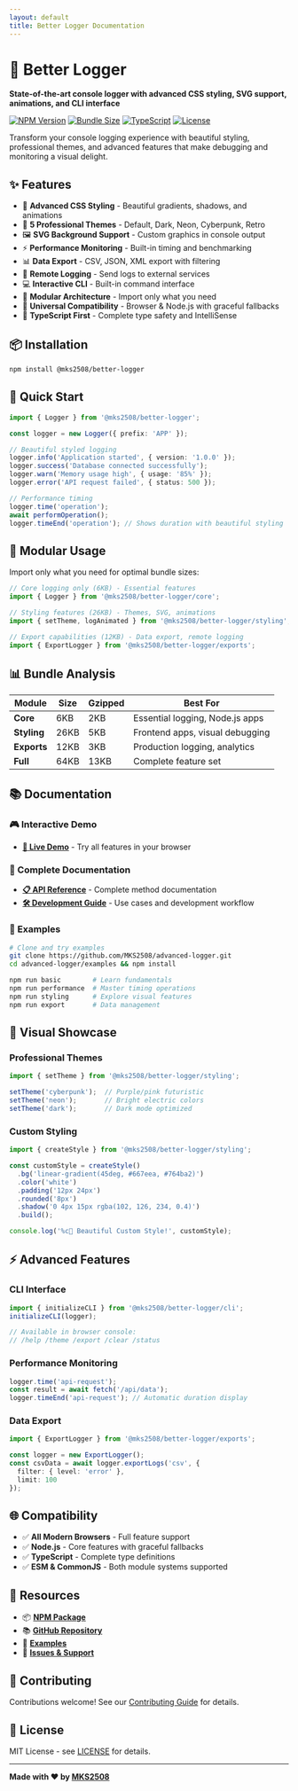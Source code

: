 ```yaml
---
layout: default
title: Better Logger Documentation
---
```


# 🚀 Better Logger

**State-of-the-art console logger with advanced CSS styling, SVG support, animations, and CLI interface**

[![NPM Version](https://img.shields.io/npm/v/@mks2508/better-logger)](https://www.npmjs.com/package/@mks2508/better-logger)
[![Bundle Size](https://img.shields.io/bundlephobia/minzip/@mks2508/better-logger)](https://bundlephobia.com/package/@mks2508/better-logger)
[![TypeScript](https://img.shields.io/badge/TypeScript-Ready-blue)](https://www.typescriptlang.org/)
[![License](https://img.shields.io/npm/l/@mks2508/better-logger)](https://github.com/MKS2508/advanced-logger/blob/main/LICENSE)

Transform your console logging experience with beautiful styling, professional themes, and advanced features that make debugging and monitoring a visual delight.

## ✨ Features

- 🎨 **Advanced CSS Styling** - Beautiful gradients, shadows, and animations
- 🌈 **5 Professional Themes** - Default, Dark, Neon, Cyberpunk, Retro  
- 🖼️ **SVG Background Support** - Custom graphics in console output
- ⚡ **Performance Monitoring** - Built-in timing and benchmarking
- 📊 **Data Export** - CSV, JSON, XML export with filtering
- 📡 **Remote Logging** - Send logs to external services
- 💻 **Interactive CLI** - Built-in command interface
- 🔧 **Modular Architecture** - Import only what you need
- 📱 **Universal Compatibility** - Browser & Node.js with graceful fallbacks
- 🎯 **TypeScript First** - Complete type safety and IntelliSense

## 📦 Installation

```bash
npm install @mks2508/better-logger
```

## 🚀 Quick Start

```typescript
import { Logger } from '@mks2508/better-logger';

const logger = new Logger({ prefix: 'APP' });

// Beautiful styled logging
logger.info('Application started', { version: '1.0.0' });
logger.success('Database connected successfully');
logger.warn('Memory usage high', { usage: '85%' });
logger.error('API request failed', { status: 500 });

// Performance timing
logger.time('operation');
await performOperation();
logger.timeEnd('operation'); // Shows duration with beautiful styling
```

## 🔧 Modular Usage

Import only what you need for optimal bundle sizes:

```typescript
// Core logging only (6KB) - Essential features
import { Logger } from '@mks2508/better-logger/core';

// Styling features (26KB) - Themes, SVG, animations
import { setTheme, logAnimated } from '@mks2508/better-logger/styling';

// Export capabilities (12KB) - Data export, remote logging
import { ExportLogger } from '@mks2508/better-logger/exports';
```

## 📊 Bundle Analysis

| Module | Size | Gzipped | Best For |
|--------|------|---------|----------|
| **Core** | 6KB | 2KB | Essential logging, Node.js apps |
| **Styling** | 26KB | 5KB | Frontend apps, visual debugging |
| **Exports** | 12KB | 3KB | Production logging, analytics |
| **Full** | 64KB | 13KB | Complete feature set |

## 📚 Documentation

### 🎮 Interactive Demo
- **[🌟 Live Demo](https://mks2508.github.io/advanced-logger/demo.html)** - Try all features in your browser

### 📖 Complete Documentation
- **[📋 API Reference](API)** - Complete method documentation
- **[🛠️ Development Guide](DEVELOPMENT)** - Use cases and development workflow

### 🏃 Examples
```bash
# Clone and try examples
git clone https://github.com/MKS2508/advanced-logger.git
cd advanced-logger/examples && npm install

npm run basic        # Learn fundamentals
npm run performance  # Master timing operations
npm run styling      # Explore visual features
npm run export       # Data management
```

## 🎨 Visual Showcase

### Professional Themes
```typescript
import { setTheme } from '@mks2508/better-logger/styling';

setTheme('cyberpunk');  // Purple/pink futuristic
setTheme('neon');       // Bright electric colors
setTheme('dark');       // Dark mode optimized
```

### Custom Styling
```typescript
import { createStyle } from '@mks2508/better-logger/styling';

const customStyle = createStyle()
  .bg('linear-gradient(45deg, #667eea, #764ba2)')
  .color('white')
  .padding('12px 24px')
  .rounded('8px')
  .shadow('0 4px 15px rgba(102, 126, 234, 0.4)')
  .build();

console.log('%c🚀 Beautiful Custom Style!', customStyle);
```

## ⚡ Advanced Features

### CLI Interface
```typescript
import { initializeCLI } from '@mks2508/better-logger/cli';
initializeCLI(logger);

// Available in browser console:
// /help /theme /export /clear /status
```

### Performance Monitoring
```typescript
logger.time('api-request');
const result = await fetch('/api/data');
logger.timeEnd('api-request'); // Automatic duration display
```

### Data Export
```typescript
import { ExportLogger } from '@mks2508/better-logger/exports';

const logger = new ExportLogger();
const csvData = await logger.exportLogs('csv', {
  filter: { level: 'error' },
  limit: 100
});
```

## 🌐 Compatibility

- ✅ **All Modern Browsers** - Full feature support
- ✅ **Node.js** - Core features with graceful fallbacks  
- ✅ **TypeScript** - Complete type definitions
- ✅ **ESM & CommonJS** - Both module systems supported

## 🔗 Resources

- 📦 **[NPM Package](https://www.npmjs.com/package/@mks2508/better-logger)**
- 📚 **[GitHub Repository](https://github.com/MKS2508/advanced-logger)**
- 🧩 **[Examples](https://github.com/MKS2508/advanced-logger/tree/main/examples)**
- 🐛 **[Issues & Support](https://github.com/MKS2508/advanced-logger/issues)**

## 🤝 Contributing

Contributions welcome! See our [Contributing Guide](https://github.com/MKS2508/advanced-logger/blob/main/CONTRIBUTING.md) for details.

## 📄 License

MIT License - see [LICENSE](https://github.com/MKS2508/advanced-logger/blob/main/LICENSE) for details.

---

**Made with ❤️ by [MKS2508](https://github.com/MKS2508)**